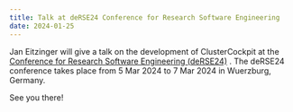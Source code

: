 ```yaml
---
title: Talk at deRSE24 Conference for Research Software Engineering
date: 2024-01-25
---
```

Jan Eitzinger will give a talk on the development of ClusterCockpit at the
[Conference for Research Software Engineering (deRSE24)](https://events.hifis.net/event/994/) . The deRSE24 conference
takes place from 5 Mar 2024 to  7 Mar 2024 in Wuerzburg, Germany.

See you there!
